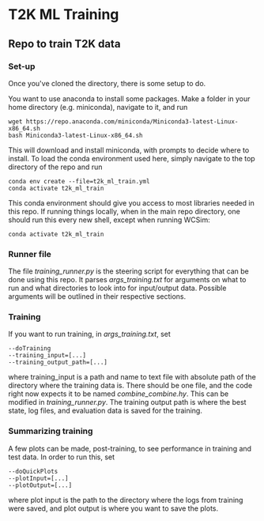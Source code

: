 # T2K ML Training

## Repo to train T2K data

### Set-up

Once you've cloned the directory, there is some setup to do.

You want to use anaconda to install some packages. Make a folder in your home directory (e.g. miniconda), navigate to it,  and run

```
wget https://repo.anaconda.com/miniconda/Miniconda3-latest-Linux-x86_64.sh
bash Miniconda3-latest-Linux-x86_64.sh 
```

This will download and install miniconda, with prompts to decide where to install. To load the conda environment used here, simply navigate to the top directory of the repo and run

```
conda env create --file=t2k_ml_train.yml
conda activate t2k_ml_train
```

This conda environment should give you access to most libraries needed in this repo. If running things locally, when in the main repo directory, one should run this every new shell, except when running WCSim:

```
conda activate t2k_ml_train
```



### Runner file

The file _training\_runner.py_ is the steering script for everything that can be done using this repo. It parses _args\_training.txt_ for arguments on what to run and what directories to look into for input/output data. Possible arguments will be outlined in their respective sections.

### Training

If you want to run training, in _args\_training.txt_, set 

```
--doTraining
--training_input=[...]
--training_output_path=[...]
```

where training_input is a path and name to text file with absolute path of the directory where the training data is. There should be one file, and the code right now expects it to be named _combine\_combine.hy_. This can be modified in _training\_runner.py_. The training output path is where the best state, log files, and evaluation data is saved for the training. 

### Summarizing training

A few plots can be made, post-training, to see performance in training and test data. In order to run this, set

```
--doQuickPlots
--plotInput=[...]
--plotOutput=[...]
```

where plot input is the path to the directory where the logs from training were saved, and plot output is where you want to save the plots.

